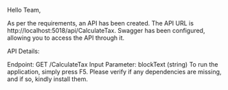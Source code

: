 Hello Team,

As per the requirements, an API has been created. The API URL is http://localhost:5018/api/CalculateTax. Swagger has been configured, allowing you to access the API through it.

API Details:

Endpoint: GET /CalculateTax
Input Parameter: blockText (string)
To run the application, simply press F5. Please verify if any dependencies are missing, and if so, kindly install them.
